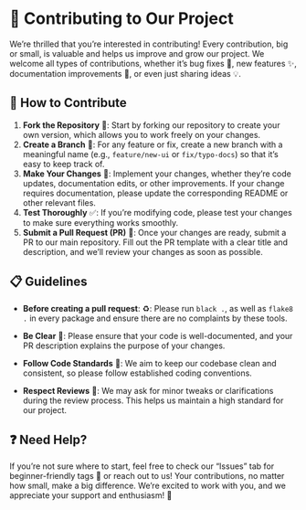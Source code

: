 # :rocket: Contributing to Our Project

We’re thrilled that you’re interested in contributing! Every contribution, big or small, is valuable and helps us improve and grow our project. We welcome all types of contributions, whether it’s bug fixes :bug:, new features :sparkles:, documentation improvements :book:, or even just sharing ideas :bulb:.

## :wrench: How to Contribute

1. **Fork the Repository** :fork_and_knife:: Start by forking our repository to create your own version, which allows you to work freely on your changes.
2. **Create a Branch** :herb:: For any feature or fix, create a new branch with a meaningful name (e.g., `feature/new-ui` or `fix/typo-docs`) so that it’s easy to keep track of.
3. **Make Your Changes** :hammer:: Implement your changes, whether they’re code updates, documentation edits, or other improvements. If your change requires documentation, please update the corresponding README or other relevant files.
4. **Test Thoroughly** :white_check_mark:: If you’re modifying code, please test your changes to make sure everything works smoothly.
5. **Submit a Pull Request (PR)** :arrows_counterclockwise:: Once your changes are ready, submit a PR to our main repository. Fill out the PR template with a clear title and description, and we’ll review your changes as soon as possible.
## :clipboard: Guidelines

- **Before creating a pull request**: :recycle:: Please run `black .`, as well as `flake8 .` in every package and ensure there are no complaints by these tools.
- **Be Clear** :memo:: Please ensure that your code is well-documented, and your PR description explains the purpose of your changes.
- **Follow Code Standards** :broom:: We aim to keep our codebase clean and consistent, so please follow established coding conventions.


- **Respect Reviews** :pray:: We may ask for minor tweaks or clarifications during the review process. This helps us maintain a high standard for our project.

## :question: Need Help?

If you’re not sure where to start, feel free to check our “Issues” tab for beginner-friendly tags :seedling: or reach out to us! Your contributions, no matter how small, make a big difference. We’re excited to work with you, and we appreciate your support and enthusiasm! :sparkling_heart:
